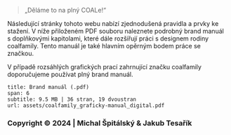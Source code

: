 > „Děláme to na plný COALe!“

Následující stránky tohoto webu nabízí zjednodušená pravidla a prvky ke stažení. V níže přiloženém PDF souboru naleznete podrobný brand manuál s doplňkovými kapitolami, které dále rozšířují práci s designem rodiny coalfamily. Tento manuál je také hlavním opěrným bodem práce se značkou.

V případě rozsáhlých grafických prací zahrnující značku coalfamily doporučujeme používat plný brand manuál.



```download
title: Brand manuál (.pdf)
span: 6
subtitle: 9.5 MB | 36 stran, 19 dvoustran
url: assets/coalfamily_graficky-manual_digital.pdf
```


### Copyright © 2024 | Michal Špitálský & Jakub Tesařík